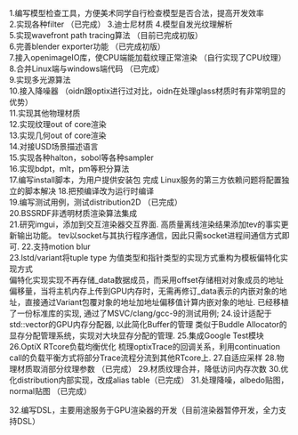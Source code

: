 1.编写模型检查工具，方便美术同学自行检查模型是否合法，提高开发效率	
2.实现各种filter （已完成）
3.迪士尼材质 
4.模型自发光纹理解析	 	 	 
5.实现wavefront path tracing算法 （目前已完成初版）	 
6.完善blender exporter功能	 	（已完成初版） 	 
7.接入openimageIO库，使CPU端能加载纹理正常渲染	 （自行实现了CPU纹理）	 
8.合并Linux端与windows端代码	 	（已完成） 	 
9.实现多光源算法	 	 	 
10.接入降噪器 （oidn跟optix进行过对比，oidn在处理glass材质时有非常明显的优势）	 	 	 
11.实现其他物理材质	 	 
12.实现纹理out of core渲染	 	 	 
13.实现几何out of core渲染	 	 	 
14.对接USD场景描述语言	 	 	 
15.实现各种halton，sobol等各种sampler	 	 	 
16.实现bdpt，mlt，pm等积分算法	 	 	 
17.编写install脚本，为用户提供安装包	 	完成	 Linux服务的第三方依赖问题将配置独立的脚本解决 
18.把预编译改为运行时编译	 	 	 
19.编写测试用例，测试distribution2D	 （已完成）	 
20.BSSRDF非透明材质渲染算法集成		 
21.研究imgui，添加到交互渲染器交互界面. 高质量离线渲染结果添加tev的事实更新输出功能。	 	 	tev以socket与其执行程序通信，因此只需socket进程间通信方式即可.
22.支持motion blur	 	 	 
23.lstd/variant将tuple type 为值类型和指针类型的实现方式重构为模板偏特化实现方式	 	 	
偏特化实现实现不再存储_data数据成员，而采用offset存储相对对象成员的地址偏移量，当将主机内存上传到GPU内存时，无需再修订_data表示的内嵌对象的地址，直接通过Variant包覆对象的地址加地址偏移值计算内嵌对象的地址.
已经移植了一份标准库的实现, 通过了MSVC/clang/gcc-9的测试用例;
24.设计适配于std::vector的GPU内存分配器, 以此简化Buffer的管理	 	 	 类似于Buddle Allocator的显存分配管理系统，实现对大块显存分配的管理.
25.集成Google Test模块	 	 	 
26.OptiX RTcore负载均衡优化		梳理optixTrace的回调关系，利用continuation call的负载平衡方式将部分Trace流程分流到其他RTcore上.
27.自适应采样
28.物理材质取消部分纹理参数 （已完成）
29.材质纹理合并，降低访问内存次数
30.优化distribution内部实现，改成alias table（已完成）
31.处理降噪，albedo贴图，normal贴图 （已完成）

32.编写DSL，主要用途服务于GPU渲染器的开发（目前渲染器暂停开发，全力支持DSL）